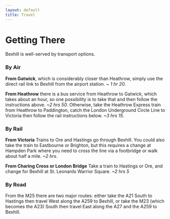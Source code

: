 ```yaml
---
layout: default
title: Travel
---
```

# Getting There

Bexhill is well-served by transport options.

### By Air

**From Gatwick**, which is considerably closer than Heathrow,
simply use the direct rail link to Bexhill from the airport station. _~ 1 hr 20_.

**From Heathrow** there is a bus service from Heathrow to Gatwick, which takes about an hour,
so one possibility is to take that and then follow the instructions above. _~2 hrs 50_.
Otherwise, take the Heathrow Express train from Heathrow to Paddington,
catch the London Underground Circle Line to Victoria then follow the rail instructions below. _~3 hrs 15_.

### By Rail

**From Victoria**
Trains to Ore and Hastings go through Bexhill.
You could also take the train to Eastbourne or Brighton,
but this requires a change at Hampden Park
where you need to cross the line via a footbridge or walk about half a mile. _~2 hrs_.

**From Charing Cross or London Bridge**
Take a train to Hastings or Ore, and change for Bexhill at St. Leonards Warrior Square. _~2 hrs 5_

### By Road

From the M25 there are two major routes:
either take the A21 South to Hastings then travel West along the A259 to Bexhill,
or take the M23 (which becomes the A23) South then travel East along the A27 and the A259 to Bexhill.